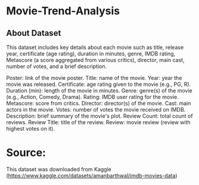 # Movie-Trend-Analysis

## About Dataset
This dataset includes key details about each movie such as title, release year, certificate (age rating), duration in minutes, genre, IMDB rating, Metascore (a score aggregated from various critics), director, main cast, number of votes, and a brief description.

Poster: link of the movie poster.
Title: name of the movie.
Year: year the movie was released.
Certificate: age rating given to the movie (e.g., PG, R).
Duration (min): length of the movie in minutes.
Genre: genre(s) of the movie (e.g., Action, Comedy, Drama).
Rating: IMDB user rating for the movie.
Metascore: score from critics.
Director: director(s) of the movie.
Cast: main actors in the movie.
Votes: number of votes the movie received on IMDB.
Description: brief summary of the movie's plot.
Review Count: total count of reviews.
Review Title: title of the review.
Review: movie review (review with highest votes on it).

# Source:
This dataset was downloaded from Kaggle (https://www.kaggle.com/datasets/amanbarthwal/imdb-movies-data)
